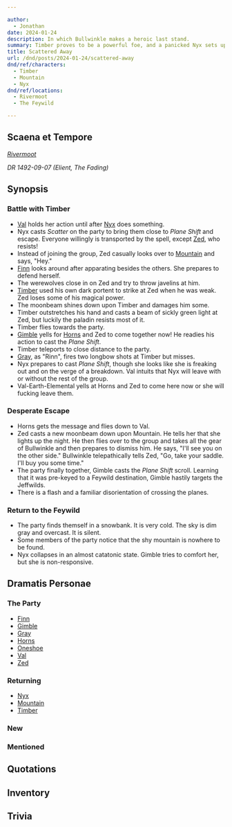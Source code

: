 ```yaml
---

author:
  - Jonathan
date: 2024-01-24
description: In which Bullwinkle makes a heroic last stand.
summary: Timber proves to be a powerful foe, and a panicked Nyx sets up a desperate escape. Zed hangs back long enough to flirt with Mountain, and Bullwinkle heroically buys the party some time.
title: Scattered Away
url: /dnd/posts/2024-01-24/scattered-away
dnd/ref/characters:
  - Timber
  - Mountain
  - Nyx
dnd/ref/locations:
  - Rivermoot
  - The Feywild

---
```


## Scaena et Tempore

_[Rivermoot](/dnd/locations/rivermoot)_

_DR 1492-09-07 (Elient, The Fading)_

## Synopsis

### Battle with Timber

- [Val](/dnd/characters/val) holds her action until after [Nyx](dnd/npcs/nyx) does something.
- Nyx casts *Scatter* on the party to bring them close to *Plane Shift* and escape. Everyone willingly is transported by the spell, except [Zed](/dnd/characters/zed), who resists!
- Instead of joining the group, Zed casually looks over to [Mountain](/dnd/npcs/mountain) and says, "Hey."
- [Finn](/dnd/characters/finn) looks around after apparating besides the others. She prepares to defend herself.
- The werewolves close in on Zed and try to throw javelins at him.
- [Timber](/dnd/npcs/timber) used his own dark portent to strike at Zed when he was weak. Zed loses some of his magical power.
- The moonbeam shines down upon Timber and damages him some.
- Timber outstretches his hand and casts a beam of sickly green light at Zed, but luckily the paladin resists most of it.
- Timber flies towards the party.
- [Gimble](/dnd/characters/gimble-the-diviner) yells for [Horns](dnd/characters/horns) and Zed to come together now! He readies his action to cast the *Plane Shift*.
- Timber teleports to close distance to the party.
- [Gray](/dnd/characters/haeltin-var-astora), as "Rinn", fires two longbow shots at Timber but misses.
- Nyx prepares to cast *Plane Shift*, though she looks like she is freaking out and on the verge of a breakdown. Val intuits that Nyx will leave with or without the rest of the group.
- Val-Earth-Elemental yells at Horns and Zed to come here now or she will fucking leave them.

### Desperate Escape

- Horns gets the message and flies down to Val.
- Zed casts a new moonbeam down upon Mountain. He tells her that she lights up the night. He then flies over to the group and takes all the gear of Bullwinkle and then prepares to dismiss him. He says, "I'll see you on the other side." Bullwinkle telepathically tells Zed, "Go, take your saddle. I'll buy you some time."
- The party finally together, Gimble casts the *Plane Shift* scroll. Learning that it was pre-keyed to a Feywild destination, Gimble hastily targets the Jeffwilds.
- There is a flash and a familiar disorientation of crossing the planes.

### Return to the Feywild

- The party finds themself in a snowbank. It is very cold. The sky is dim gray and overcast. It is silent.
- Some members of the party notice that the shy mountain is nowhere to be found.
- Nyx collapses in an almost catatonic state. Gimble tries to comfort her, but she is non-responsive. 

## Dramatis Personae

### The Party

- [Finn](/dnd/characters/finn)
- [Gimble](/dnd/characters/gimble-the-diviner)
- [Gray](/dnd/characters/haeltin-var-astora)
- [Horns](/dnd/characters/horns)
- [Oneshoe](/dnd/characters/oneshoe)
- [Val](/dnd/characters/val)
- [Zed](/dnd/characters/zed)

### Returning

- [Nyx](/dnd/npcs/nyx)
- [Mountain](/dnd/npcs/mountain)
- [Timber](/dnd/npcs/timber)

### New

### Mentioned

## Quotations

## Inventory

## Trivia


